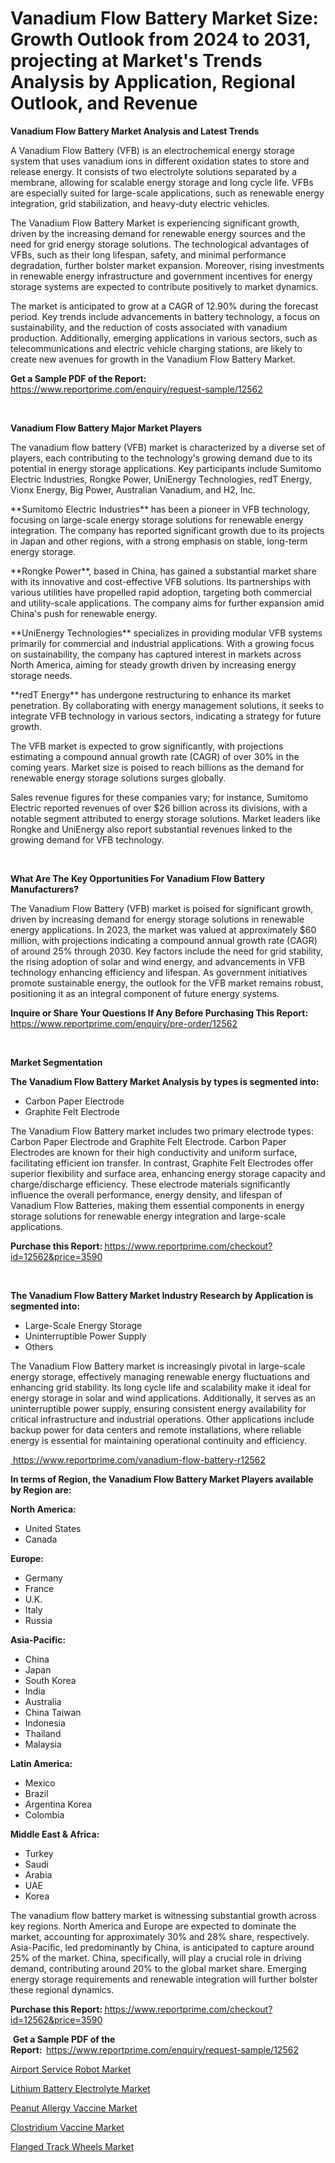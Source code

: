 <p><h1>Vanadium Flow Battery Market Size: Growth Outlook from 2024 to 2031, projecting at Market's Trends Analysis by Application, Regional Outlook, and Revenue</h1></p><p><strong>Vanadium Flow Battery Market Analysis and Latest Trends</strong></p>
<p><p>A Vanadium Flow Battery (VFB) is an electrochemical energy storage system that uses vanadium ions in different oxidation states to store and release energy. It consists of two electrolyte solutions separated by a membrane, allowing for scalable energy storage and long cycle life. VFBs are especially suited for large-scale applications, such as renewable energy integration, grid stabilization, and heavy-duty electric vehicles.</p><p>The Vanadium Flow Battery Market is experiencing significant growth, driven by the increasing demand for renewable energy sources and the need for grid energy storage solutions. The technological advantages of VFBs, such as their long lifespan, safety, and minimal performance degradation, further bolster market expansion. Moreover, rising investments in renewable energy infrastructure and government incentives for energy storage systems are expected to contribute positively to market dynamics.</p><p>The market is anticipated to grow at a CAGR of 12.90% during the forecast period. Key trends include advancements in battery technology, a focus on sustainability, and the reduction of costs associated with vanadium production. Additionally, emerging applications in various sectors, such as telecommunications and electric vehicle charging stations, are likely to create new avenues for growth in the Vanadium Flow Battery Market.</p></p>
<p><strong>Get a Sample PDF of the Report:&nbsp;</strong> <a href="https://www.reportprime.com/enquiry/request-sample/12562">https://www.reportprime.com/enquiry/request-sample/12562</a></p>
<p>&nbsp;</p>
<p><strong>Vanadium Flow Battery Major Market Players</strong></p>
<p><p>The vanadium flow battery (VFB) market is characterized by a diverse set of players, each contributing to the technology's growing demand due to its potential in energy storage applications. Key participants include Sumitomo Electric Industries, Rongke Power, UniEnergy Technologies, redT Energy, Vionx Energy, Big Power, Australian Vanadium, and H2, Inc.</p><p>**Sumitomo Electric Industries** has been a pioneer in VFB technology, focusing on large-scale energy storage solutions for renewable energy integration. The company has reported significant growth due to its projects in Japan and other regions, with a strong emphasis on stable, long-term energy storage.</p><p>**Rongke Power**, based in China, has gained a substantial market share with its innovative and cost-effective VFB solutions. Its partnerships with various utilities have propelled rapid adoption, targeting both commercial and utility-scale applications. The company aims for further expansion amid China's push for renewable energy.</p><p>**UniEnergy Technologies** specializes in providing modular VFB systems primarily for commercial and industrial applications. With a growing focus on sustainability, the company has captured interest in markets across North America, aiming for steady growth driven by increasing energy storage needs.</p><p>**redT Energy** has undergone restructuring to enhance its market penetration. By collaborating with energy management solutions, it seeks to integrate VFB technology in various sectors, indicating a strategy for future growth.</p><p>The VFB market is expected to grow significantly, with projections estimating a compound annual growth rate (CAGR) of over 30% in the coming years. Market size is poised to reach billions as the demand for renewable energy storage solutions surges globally.</p><p>Sales revenue figures for these companies vary; for instance, Sumitomo Electric reported revenues of over $26 billion across its divisions, with a notable segment attributed to energy storage solutions. Market leaders like Rongke and UniEnergy also report substantial revenues linked to the growing demand for VFB technology.</p></p>
<p>&nbsp;</p>
<p><strong>What Are The Key Opportunities For Vanadium Flow Battery Manufacturers?</strong></p>
<p><p>The Vanadium Flow Battery (VFB) market is poised for significant growth, driven by increasing demand for energy storage solutions in renewable energy applications. In 2023, the market was valued at approximately $60 million, with projections indicating a compound annual growth rate (CAGR) of around 25% through 2030. Key factors include the need for grid stability, the rising adoption of solar and wind energy, and advancements in VFB technology enhancing efficiency and lifespan. As government initiatives promote sustainable energy, the outlook for the VFB market remains robust, positioning it as an integral component of future energy systems.</p></p>
<p><strong>Inquire or Share Your Questions If Any Before Purchasing This Report:</strong> <a href="https://www.reportprime.com/enquiry/pre-order/12562">https://www.reportprime.com/enquiry/pre-order/12562</a></p>
<p>&nbsp;</p>
<p><strong>Market Segmentation</strong></p>
<p><strong>The Vanadium Flow Battery Market Analysis by types is segmented into:</strong></p>
<p><ul><li>Carbon Paper Electrode</li><li>Graphite Felt Electrode</li></ul></p>
<p><p>The Vanadium Flow Battery market includes two primary electrode types: Carbon Paper Electrode and Graphite Felt Electrode. Carbon Paper Electrodes are known for their high conductivity and uniform surface, facilitating efficient ion transfer. In contrast, Graphite Felt Electrodes offer superior flexibility and surface area, enhancing energy storage capacity and charge/discharge efficiency. These electrode materials significantly influence the overall performance, energy density, and lifespan of Vanadium Flow Batteries, making them essential components in energy storage solutions for renewable energy integration and large-scale applications.</p></p>
<p><strong>Purchase this Report:&nbsp;</strong><a href="https://www.reportprime.com/checkout?id=12562&price=3590">https://www.reportprime.com/checkout?id=12562&price=3590</a></p>
<p>&nbsp;</p>
<p><strong>The Vanadium Flow Battery Market Industry Research by Application is segmented into:</strong></p>
<p><ul><li>Large-Scale Energy Storage</li><li>Uninterruptible Power Supply</li><li>Others</li></ul></p>
<p><p>The Vanadium Flow Battery market is increasingly pivotal in large-scale energy storage, effectively managing renewable energy fluctuations and enhancing grid stability. Its long cycle life and scalability make it ideal for energy storage in solar and wind applications. Additionally, it serves as an uninterruptible power supply, ensuring consistent energy availability for critical infrastructure and industrial operations. Other applications include backup power for data centers and remote installations, where reliable energy is essential for maintaining operational continuity and efficiency.</p></p>
<p><a href="https://www.reportprime.com/vanadium-flow-battery-r12562">&nbsp;https://www.reportprime.com/vanadium-flow-battery-r12562</a></p>
<p><strong>In terms of Region, the Vanadium Flow Battery Market Players available by Region are:</strong></p>
<p>
    <p> <strong> North America: </strong>
        <ul>
            <li>United States</li>
            <li>Canada</li>
        </ul>
        </p> 
    <p> <strong> Europe: </strong>
        <ul>
            <li>Germany</li>
            <li>France</li>
            <li>U.K.</li>
            <li>Italy</li>
            <li>Russia</li>
        </ul>
        </p> 
    <p> <strong> Asia-Pacific: </strong>
        <ul>
            <li>China</li>
            <li>Japan</li>
            <li>South Korea</li>
            <li>India</li>
            <li>Australia</li>
            <li>China Taiwan</li>
            <li>Indonesia</li>
            <li>Thailand</li>
            <li>Malaysia</li>
        </ul>
        </p> 
    <p> <strong> Latin America: </strong>
        <ul>
            <li>Mexico</li>
            <li>Brazil</li>
            <li>Argentina Korea</li>
            <li>Colombia</li>
        </ul>
        </p> 
    <p> <strong> Middle East & Africa: </strong>
        <ul>
            <li>Turkey</li>
            <li>Saudi</li>
            <li>Arabia</li>
            <li>UAE</li>
            <li>Korea</li>
        </ul>
    </p>
    </p>
<p><p>The vanadium flow battery market is witnessing substantial growth across key regions. North America and Europe are expected to dominate the market, accounting for approximately 30% and 28% share, respectively. Asia-Pacific, led predominantly by China, is anticipated to capture around 25% of the market. China, specifically, will play a crucial role in driving demand, contributing around 20% to the global market share. Emerging energy storage requirements and renewable integration will further bolster these regional dynamics.</p></p>
<p><strong>Purchase this Report: </strong><a href="https://www.reportprime.com/checkout?id=12562&price=3590">https://www.reportprime.com/checkout?id=12562&price=3590</a></p>
<p>&nbsp;<strong>Get a Sample PDF of the Report:&nbsp;&nbsp;</strong><a href="https://www.reportprime.com/enquiry/request-sample/12562">https://www.reportprime.com/enquiry/request-sample/12562</a></p>
<p><strong></strong></p>
<p><p><a href="https://issuu.com/reportprime-2/docs/airport-service-robot-market-size-2_1b88002a2bc072">Airport Service Robot Market</a></p><p><a href="https://github.com/LaurenHoover80/Market-Research-Report-List-1/blob/main/lithium-battery-electrolyte-market.md">Lithium Battery Electrolyte Market</a></p><p><a href="https://www.linkedin.com/pulse/peanut-allergy-vaccine-market-essentials-key-players-demand-2siye?trackingId=x5Xl01sJSUSVivjxqvVuHg%3D%3D">Peanut Allergy Vaccine Market</a></p><p><a href="https://www.linkedin.com/pulse/emerging-trends-clostridium-vaccine-market-global-outlook-cjhne?trackingId=0ObfITXnSue3LuEtZO8qPQ%3D%3D">Clostridium Vaccine Market</a></p><p><a href="https://medium.com/@avnhan99_20208/global-flanged-track-wheels-market-trends-and-innovations-a-forward-looking-analysis-2024-2031-112bbb787663?postPublishedType=initial">Flanged Track Wheels Market</a></p></p>
